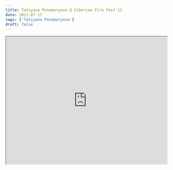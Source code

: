 ```yaml
---
title: Tatiyana Ponamaryova @ Siberian Fire Fest'11
date: 2011-07-17
tags: ['Tatiyana Ponamaryova']
draft: false
---
```


<div class="field field-type-emvideo field-field-videocode">
    <div class="field-items">
            <div class="field-item odd">
                    <div class="emvideo emvideo-video emvideo-vimeo"><div id="media-vimeo-3" class="media-vimeo">
    <iframe src="http://player.vimeo.com/video/26539837?portrait=0&fullscreen=1&show_title=0&show_byline=0&show_portrait=0&autoplay=0" width=100% height="400"></iframe>
</div>
</div>        </div>
        </div>
</div>
